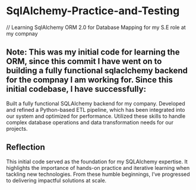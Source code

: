 # SqlAlchemy-Practice-and-Testing
// Learning SqlAlchemy ORM 2.0 for Database Mapping for my S.E role at my compnay 
## Note: This was my initial code for learning the ORM, since this commit I have went on to building a fully functional sqlaclchemy backend for the compnay I am working for. Since this initial codebase, I have successfully:
Built a fully functional SQLAlchemy backend for my company.
Developed and refined a Python-based ETL pipeline, which has been integrated into our system and optimized for performance.
Utilized these skills to handle complex database operations and data transformation needs for our projects.
## Reflection
This initial code served as the foundation for my SQLAlchemy expertise. It highlights the importance of hands-on practice and iterative learning when tackling new technologies. From these humble beginnings, I’ve progressed to delivering impactful solutions at scale.
